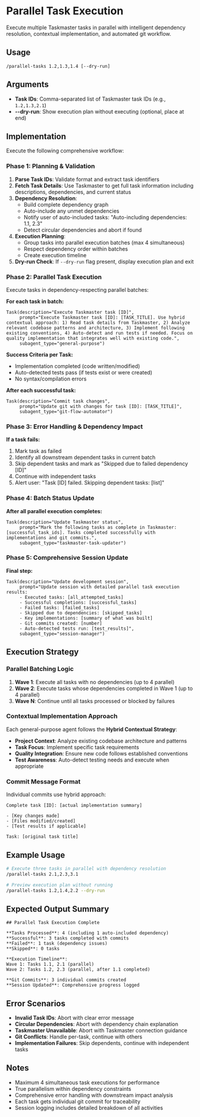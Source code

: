 # Parallel Task Execution

Execute multiple Taskmaster tasks in parallel with intelligent dependency resolution, contextual implementation, and automated git workflow.

## Usage

```
/parallel-tasks 1.2,1.3,1.4 [--dry-run]
```

## Arguments

- **Task IDs**: Comma-separated list of Taskmaster task IDs (e.g., `1.2,1.3,2.1`)
- **--dry-run**: Show execution plan without executing (optional, place at end)

## Implementation

Execute the following comprehensive workflow:

### Phase 1: Planning & Validation
1. **Parse Task IDs**: Validate format and extract task identifiers
2. **Fetch Task Details**: Use Taskmaster to get full task information including descriptions, dependencies, and current status
3. **Dependency Resolution**: 
   - Build complete dependency graph
   - Auto-include any unmet dependencies
   - Notify user of auto-included tasks: "Auto-including dependencies: 1.1, 2.3"
   - Detect circular dependencies and abort if found
4. **Execution Planning**:
   - Group tasks into parallel execution batches (max 4 simultaneous)
   - Respect dependency order within batches
   - Create execution timeline
5. **Dry-run Check**: If `--dry-run` flag present, display execution plan and exit

### Phase 2: Parallel Task Execution
Execute tasks in dependency-respecting parallel batches:

**For each task in batch:**
```
Task(description="Execute Taskmaster task [ID]", 
     prompt="Execute Taskmaster task [ID]: [TASK_TITLE]. Use hybrid contextual approach: 1) Read task details from Taskmaster, 2) Analyze relevant codebase patterns and architecture, 3) Implement following existing conventions, 4) Auto-detect and run tests if needed. Focus on quality implementation that integrates well with existing code.", 
     subagent_type="general-purpose")
```

**Success Criteria per Task:**
- Implementation completed (code written/modified)
- Auto-detected tests pass (if tests exist or were created)
- No syntax/compilation errors

**After each successful task:**
```
Task(description="Commit task changes", 
     prompt="Update git with changes for task [ID]: [TASK_TITLE]", 
     subagent_type="git-flow-automator")
```

### Phase 3: Error Handling & Dependency Impact
**If a task fails:**
1. Mark task as failed
2. Identify all downstream dependent tasks in current batch
3. Skip dependent tasks and mark as "Skipped due to failed dependency [ID]"
4. Continue with independent tasks
5. Alert user: "Task [ID] failed. Skipping dependent tasks: [list]"

### Phase 4: Batch Status Update
**After all parallel execution completes:**
```
Task(description="Update Taskmaster status", 
     prompt="Mark the following tasks as complete in Taskmaster: [successful_task_ids]. Tasks completed successfully with implementations and git commits.", 
     subagent_type="taskmaster-task-updater")
```

### Phase 5: Comprehensive Session Update
**Final step:**
```
Task(description="Update development session", 
     prompt="Update session with detailed parallel task execution results: 
     - Executed tasks: [all_attempted_tasks] 
     - Successful completions: [successful_tasks] 
     - Failed tasks: [failed_tasks] 
     - Skipped due to dependencies: [skipped_tasks]
     - Key implementations: [summary of what was built]
     - Git commits created: [number] 
     - Auto-detected tests run: [test_results]", 
     subagent_type="session-manager")
```

## Execution Strategy

### Parallel Batching Logic
1. **Wave 1**: Execute all tasks with no dependencies (up to 4 parallel)
2. **Wave 2**: Execute tasks whose dependencies completed in Wave 1 (up to 4 parallel)  
3. **Wave N**: Continue until all tasks processed or blocked by failures

### Contextual Implementation Approach
Each general-purpose agent follows the **Hybrid Contextual Strategy**:
- **Project Context**: Analyze existing codebase architecture and patterns
- **Task Focus**: Implement specific task requirements
- **Quality Integration**: Ensure new code follows established conventions
- **Test Awareness**: Auto-detect testing needs and execute when appropriate

### Commit Message Format
Individual commits use hybrid approach:
```
Complete task [ID]: [actual implementation summary]

- [Key changes made]
- [Files modified/created] 
- [Test results if applicable]

Task: [original task title]
```

## Example Usage

```bash
# Execute three tasks in parallel with dependency resolution
/parallel-tasks 2.1,2.3,3.1

# Preview execution plan without running
/parallel-tasks 1.2,1.4,2.2 --dry-run
```

## Expected Output Summary

```
## Parallel Task Execution Complete

**Tasks Processed**: 4 (including 1 auto-included dependency)
**Successful**: 3 tasks completed with commits
**Failed**: 1 task (dependency issues)
**Skipped**: 0 tasks

**Execution Timeline**:
Wave 1: Tasks 1.1, 2.1 (parallel)
Wave 2: Tasks 1.2, 2.3 (parallel, after 1.1 completed)

**Git Commits**: 3 individual commits created
**Session Updated**: Comprehensive progress logged
```

## Error Scenarios

- **Invalid Task IDs**: Abort with clear error message
- **Circular Dependencies**: Abort with dependency chain explanation  
- **Taskmaster Unavailable**: Abort with Taskmaster connection guidance
- **Git Conflicts**: Handle per-task, continue with others
- **Implementation Failures**: Skip dependents, continue with independent tasks

## Notes

- Maximum 4 simultaneous task executions for performance
- True parallelism within dependency constraints
- Comprehensive error handling with downstream impact analysis
- Each task gets individual git commit for traceability
- Session logging includes detailed breakdown of all activities